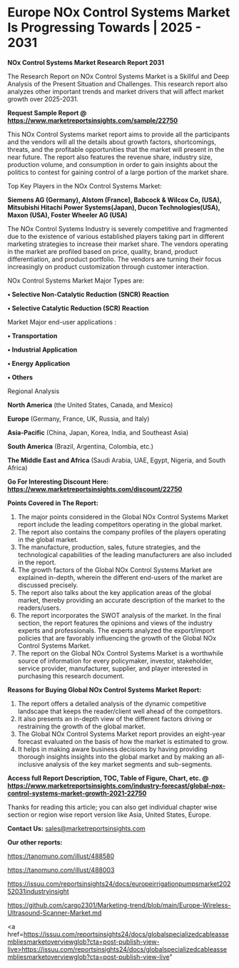 # Europe NOx Control Systems Market Is Progressing Towards | 2025 - 2031

<strong>NOx Control Systems Market Research Report 2031</strong>

The Research Report on NOx Control Systems Market is a Skillful and Deep Analysis of the Present Situation and Challenges. This research report also analyzes other important trends and market drivers that will affect market growth over 2025-2031.

<strong>Request Sample Report @ <a href=https://www.marketreportsinsights.com/sample/22750>https://www.marketreportsinsights.com/sample/22750</a></strong>

This NOx Control Systems market report aims to provide all the participants and the vendors will all the details about growth factors, shortcomings, threats, and the profitable opportunities that the market will present in the near future. The report also features the revenue share, industry size, production volume, and consumption in order to gain insights about the politics to contest for gaining control of a large portion of the market share.

Top Key Players in the NOx Control Systems Market:

<strong>Siemens AG (Germany), Alstom (France), Babcock & Wilcox Co, (USA), Mitsubishi Hitachi Power Systems(Japan), Ducon Technologies(USA), Maxon (USA), Foster Wheeler AG (USA)</strong>

The NOx Control Systems Industry is severely competitive and fragmented due to the existence of various established players taking part in different marketing strategies to increase their market share. The vendors operating in the market are profiled based on price, quality, brand, product differentiation, and product portfolio. The vendors are turning their focus increasingly on product customization through customer interaction.

NOx Control Systems Market Major Types are:

<strong>• Selective Non-Catalytic Reduction (SNCR) Reaction

• Selective Catalytic Reduction (SCR) Reaction</strong>

Market Major end-user applications :

<strong>• Transportation

• Industrial Application

• Energy Application

• Others</strong>

Regional Analysis

</u><strong><b>North America</b></strong> (the United States, Canada, and Mexico)

<strong><b>Europe </b></strong>(Germany, France, UK, Russia, and Italy)

<strong><b>Asia-Pacific</b></strong> (China, Japan, Korea, India, and Southeast Asia)

<strong><b>South America</b></strong> (Brazil, Argentina, Colombia, etc.)

<strong><b>The Middle East and Africa</b></strong> (Saudi Arabia, UAE, Egypt, Nigeria, and South Africa)

<strong>Go For Interesting Discount Here: <a href=https://www.marketreportsinsights.com/discount/22750>https://www.marketreportsinsights.com/discount/22750</a></strong>

<strong>Points Covered in The Report:</strong>
<ol>
  <li>The major points considered in the Global NOx Control Systems Market report include the leading competitors operating in the global market.</li>
  <li>The report also contains the company profiles of the players operating in the global market.</li>
  <li>The manufacture, production, sales, future strategies, and the technological capabilities of the leading manufacturers are also included in the report.</li>
  <li>The growth factors of the Global NOx Control Systems Market are explained in-depth, wherein the different end-users of the market are discussed precisely.</li>
  <li>The report also talks about the key application areas of the global market, thereby providing an accurate description of the market to the readers/users.</li>
  <li>The report incorporates the SWOT analysis of the market. In the final section, the report features the opinions and views of the industry experts and professionals. The experts analyzed the export/import policies that are favorably influencing the growth of the Global NOx Control Systems Market.</li>
  <li>The report on the Global NOx Control Systems Market is a worthwhile source of information for every policymaker, investor, stakeholder, service provider, manufacturer, supplier, and player interested in purchasing this research document.</li>
</ol>
<strong>Reasons for Buying Global NOx Control Systems Market Report:</strong>

<ol>
  <li>The report offers a detailed analysis of the dynamic competitive landscape that keeps the reader/client well ahead of the competitors.</li>
  <li>It also presents an in-depth view of the different factors driving or restraining the growth of the global market.</li>
  <li>The Global NOx Control Systems Market report provides an eight-year forecast evaluated on the basis of how the market is estimated to grow.</li>
  <li>It helps in making aware business decisions by having providing thorough insights insights into the global market and by making an all-inclusive analysis of the key market segments and sub-segments.</li>
</ol>
<strong>Access full Report Description, TOC, Table of Figure, Chart, etc. @ <a href=https://www.marketreportsinsights.com/industry-forecast/global-nox-control-systems-market-growth-2021-22750>https://www.marketreportsinsights.com/industry-forecast/global-nox-control-systems-market-growth-2021-22750</a></strong>


Thanks for reading this article; you can also get individual chapter wise section or region wise report version like Asia, United States, Europe.

<strong>Contact Us:</strong>
sales@marketreportsinsights.com

<strong>Our other reports:</strong>

<a href=https://tanomuno.com/illust/488580>https://tanomuno.com/illust/488580</a>

<a href=https://tanomuno.com/illust/488003>https://tanomuno.com/illust/488003</a>

<a href=https://issuu.com/reportsinsights24/docs/europeirrigationpumpsmarket20252031industryinsight>https://issuu.com/reportsinsights24/docs/europeirrigationpumpsmarket20252031industryinsight</a>

<a href=https://github.com/cargo2301/Marketing-trend/blob/main/Europe-Wireless-Ultrasound-Scanner-Market.md>https://github.com/cargo2301/Marketing-trend/blob/main/Europe-Wireless-Ultrasound-Scanner-Market.md</a>

<a href=https://issuu.com/reportsinsights24/docs/globalspecializedcableassembliesmarketoverviewglob?cta=post-publish-view-live>https://issuu.com/reportsinsights24/docs/globalspecializedcableassembliesmarketoverviewglob?cta=post-publish-view-live</a>"
